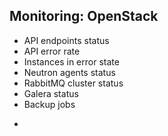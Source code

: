 ---
---
## Monitoring: OpenStack
- API endpoints status
- API error rate
- Instances in error state
- Neutron agents status
- RabbitMQ cluster status
- Galera status
- Backup jobs

<aside class="notes">
  <ul>
    <li></li>
  </ul>
</aside>
